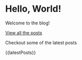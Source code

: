 # Hello, World!

Welcome to the blog!

[View all the posts](/posts)

Checkout some of the latest posts

{{latestPosts}}
